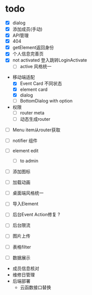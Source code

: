 # todo
+ [x] dialog
+ [x] 添加成员(手动)
+ [x] API管理
+ [x] 404
+ [x] getElement返回身份
+ [x] 个人信息完善页
+ [x] not activated 登入跳转LoginActivate
  + [ ] active 风格统一
+ 移动端适配
  + [x] Event Card 不同状态
  + [x] element card
  + [x] dialog 
  + [ ] BottomDialog with option
+ 权限
  + [ ] router meta
  + [ ] 动态生成router
+ [ ] Menu item从router获取
+ [ ] notifier 组件
+ [ ] element edit
  + [ ] to admin
+ [ ] 添加图标
+ [ ] 加载动画
+ [ ] 桌面端风格统一
+ [ ] 导入Element
+ [ ] 后台Event Action修复 ?
+ [ ] 后台限流
+ [ ] 图片上传
+ [ ] 表格filter
+ [ ] 数据展示


+ 成员信息核对
+ 维修日管理
+ 后端部署
  + 云函数接口替换